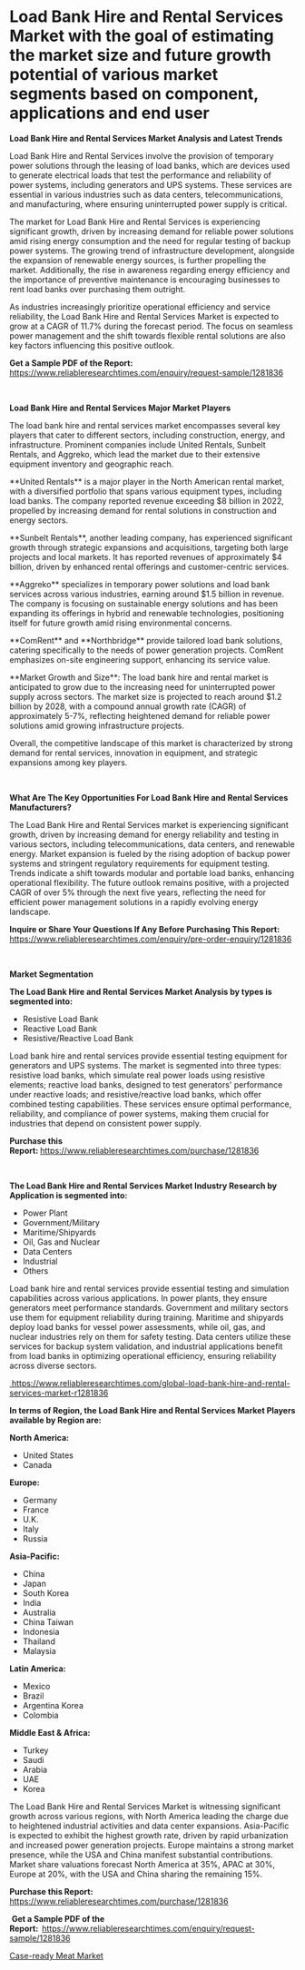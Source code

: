 <p><h1>Load Bank Hire and Rental Services Market with the goal of estimating the market size and future growth potential of various market segments based on component, applications and end user</h1></p><p><strong>Load Bank Hire and Rental Services Market Analysis and Latest Trends</strong></p>
<p><p>Load Bank Hire and Rental Services involve the provision of temporary power solutions through the leasing of load banks, which are devices used to generate electrical loads that test the performance and reliability of power systems, including generators and UPS systems. These services are essential in various industries such as data centers, telecommunications, and manufacturing, where ensuring uninterrupted power supply is critical.</p><p>The market for Load Bank Hire and Rental Services is experiencing significant growth, driven by increasing demand for reliable power solutions amid rising energy consumption and the need for regular testing of backup power systems. The growing trend of infrastructure development, alongside the expansion of renewable energy sources, is further propelling the market. Additionally, the rise in awareness regarding energy efficiency and the importance of preventive maintenance is encouraging businesses to rent load banks over purchasing them outright.</p><p>As industries increasingly prioritize operational efficiency and service reliability, the Load Bank Hire and Rental Services Market is expected to grow at a CAGR of 11.7% during the forecast period. The focus on seamless power management and the shift towards flexible rental solutions are also key factors influencing this positive outlook.</p></p>
<p><strong>Get a Sample PDF of the Report:&nbsp;</strong> <a href="https://www.reliableresearchtimes.com/enquiry/request-sample/1281836?utm_campaign=3511&utm_medium=2&utm_source=Github&utm_content=ia&utm_term=24032025&utm_id=load-bank-hire-and-rental-services">https://www.reliableresearchtimes.com/enquiry/request-sample/1281836</a></p>
<p>&nbsp;</p>
<p><strong>Load Bank Hire and Rental Services Major Market Players</strong></p>
<p><p>The load bank hire and rental services market encompasses several key players that cater to different sectors, including construction, energy, and infrastructure. Prominent companies include United Rentals, Sunbelt Rentals, and Aggreko, which lead the market due to their extensive equipment inventory and geographic reach.</p><p>**United Rentals** is a major player in the North American rental market, with a diversified portfolio that spans various equipment types, including load banks. The company reported revenue exceeding $8 billion in 2022, propelled by increasing demand for rental solutions in construction and energy sectors.</p><p>**Sunbelt Rentals**, another leading company, has experienced significant growth through strategic expansions and acquisitions, targeting both large projects and local markets. It has reported revenues of approximately $4 billion, driven by enhanced rental offerings and customer-centric services.</p><p>**Aggreko** specializes in temporary power solutions and load bank services across various industries, earning around $1.5 billion in revenue. The company is focusing on sustainable energy solutions and has been expanding its offerings in hybrid and renewable technologies, positioning itself for future growth amid rising environmental concerns.</p><p>**ComRent** and **Northbridge** provide tailored load bank solutions, catering specifically to the needs of power generation projects. ComRent emphasizes on-site engineering support, enhancing its service value.</p><p>**Market Growth and Size**: The load bank hire and rental market is anticipated to grow due to the increasing need for uninterrupted power supply across sectors. The market size is projected to reach around $1.2 billion by 2028, with a compound annual growth rate (CAGR) of approximately 5-7%, reflecting heightened demand for reliable power solutions amid growing infrastructure projects.</p><p>Overall, the competitive landscape of this market is characterized by strong demand for rental services, innovation in equipment, and strategic expansions among key players.</p></p>
<p>&nbsp;</p>
<p><strong>What Are The Key Opportunities For Load Bank Hire and Rental Services Manufacturers?</strong></p>
<p><p>The Load Bank Hire and Rental Services market is experiencing significant growth, driven by increasing demand for energy reliability and testing in various sectors, including telecommunications, data centers, and renewable energy. Market expansion is fueled by the rising adoption of backup power systems and stringent regulatory requirements for equipment testing. Trends indicate a shift towards modular and portable load banks, enhancing operational flexibility. The future outlook remains positive, with a projected CAGR of over 5% through the next five years, reflecting the need for efficient power management solutions in a rapidly evolving energy landscape.</p></p>
<p><strong>Inquire or Share Your Questions If Any Before Purchasing This Report:</strong> <a href="https://www.reliableresearchtimes.com/enquiry/pre-order-enquiry/1281836?utm_campaign=3511&utm_medium=2&utm_source=Github&utm_content=ia&utm_term=24032025&utm_id=load-bank-hire-and-rental-services">https://www.reliableresearchtimes.com/enquiry/pre-order-enquiry/1281836</a></p>
<p>&nbsp;</p>
<p><strong>Market Segmentation</strong></p>
<p><strong>The Load Bank Hire and Rental Services Market Analysis by types is segmented into:</strong></p>
<p><ul><li>Resistive Load Bank</li><li>Reactive Load Bank</li><li>Resistive/Reactive Load Bank</li></ul></p>
<p><p>Load bank hire and rental services provide essential testing equipment for generators and UPS systems. The market is segmented into three types: resistive load banks, which simulate real power loads using resistive elements; reactive load banks, designed to test generators' performance under reactive loads; and resistive/reactive load banks, which offer combined testing capabilities. These services ensure optimal performance, reliability, and compliance of power systems, making them crucial for industries that depend on consistent power supply.</p></p>
<p><strong>Purchase this Report:&nbsp;</strong><a href="https://www.reliableresearchtimes.com/purchase/1281836?utm_campaign=3511&utm_medium=2&utm_source=Github&utm_content=ia&utm_term=24032025&utm_id=load-bank-hire-and-rental-services">https://www.reliableresearchtimes.com/purchase/1281836</a></p>
<p>&nbsp;</p>
<p><strong>The Load Bank Hire and Rental Services Market Industry Research by Application is segmented into:</strong></p>
<p><ul><li>Power Plant</li><li>Government/Military</li><li>Maritime/Shipyards</li><li>Oil, Gas and Nuclear</li><li>Data Centers</li><li>Industrial</li><li>Others</li></ul></p>
<p><p>Load bank hire and rental services provide essential testing and simulation capabilities across various applications. In power plants, they ensure generators meet performance standards. Government and military sectors use them for equipment reliability during training. Maritime and shipyards deploy load banks for vessel power assessments, while oil, gas, and nuclear industries rely on them for safety testing. Data centers utilize these services for backup system validation, and industrial applications benefit from load banks in optimizing operational efficiency, ensuring reliability across diverse sectors.</p></p>
<p><a href="https://www.reliableresearchtimes.com/global-load-bank-hire-and-rental-services-market-r1281836?utm_campaign=3511&utm_medium=2&utm_source=Github&utm_content=ia&utm_term=24032025&utm_id=load-bank-hire-and-rental-services">&nbsp;https://www.reliableresearchtimes.com/global-load-bank-hire-and-rental-services-market-r1281836</a></p>
<p><strong>In terms of Region, the Load Bank Hire and Rental Services Market Players available by Region are:</strong></p>
<p>
    <p> <strong> North America: </strong>
        <ul>
            <li>United States</li>
            <li>Canada</li>
        </ul>
        </p> 
    <p> <strong> Europe: </strong>
        <ul>
            <li>Germany</li>
            <li>France</li>
            <li>U.K.</li>
            <li>Italy</li>
            <li>Russia</li>
        </ul>
        </p> 
    <p> <strong> Asia-Pacific: </strong>
        <ul>
            <li>China</li>
            <li>Japan</li>
            <li>South Korea</li>
            <li>India</li>
            <li>Australia</li>
            <li>China Taiwan</li>
            <li>Indonesia</li>
            <li>Thailand</li>
            <li>Malaysia</li>
        </ul>
        </p> 
    <p> <strong> Latin America: </strong>
        <ul>
            <li>Mexico</li>
            <li>Brazil</li>
            <li>Argentina Korea</li>
            <li>Colombia</li>
        </ul>
        </p> 
    <p> <strong> Middle East & Africa: </strong>
        <ul>
            <li>Turkey</li>
            <li>Saudi</li>
            <li>Arabia</li>
            <li>UAE</li>
            <li>Korea</li>
        </ul>
    </p>
    </p>
<p><p>The Load Bank Hire and Rental Services Market is witnessing significant growth across various regions, with North America leading the charge due to heightened industrial activities and data center expansions. Asia-Pacific is expected to exhibit the highest growth rate, driven by rapid urbanization and increased power generation projects. Europe maintains a strong market presence, while the USA and China manifest substantial contributions. Market share valuations forecast North America at 35%, APAC at 30%, Europe at 20%, with the USA and China sharing the remaining 15%.</p></p>
<p><strong>Purchase this Report: </strong><a href="https://www.reliableresearchtimes.com/purchase/1281836?utm_campaign=3511&utm_medium=2&utm_source=Github&utm_content=ia&utm_term=24032025&utm_id=load-bank-hire-and-rental-services">https://www.reliableresearchtimes.com/purchase/1281836</a></p>
<p>&nbsp;<strong>Get a Sample PDF of the Report:&nbsp;&nbsp;</strong><a href="https://www.reliableresearchtimes.com/enquiry/request-sample/1281836?utm_campaign=3511&utm_medium=2&utm_source=Github&utm_content=ia&utm_term=24032025&utm_id=load-bank-hire-and-rental-services">https://www.reliableresearchtimes.com/enquiry/request-sample/1281836</a></p>
<p><strong></strong></p>
<p><p><a href="https://github.com/kukolkasimo5/Market-Research-Report-List-1/blob/main/case-ready-meat-market.md?utm_campaign=3511&utm_medium=2&utm_source=Github&utm_content=ia&utm_term=24032025&utm_id=load-bank-hire-and-rental-services">Case-ready Meat Market</a></p></p>